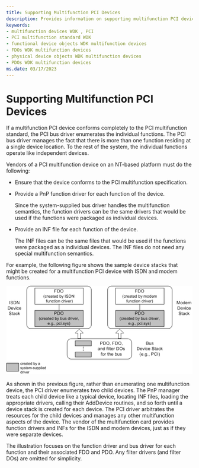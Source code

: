 ```yaml
---
title: Supporting Multifunction PCI Devices
description: Provides information on supporting multifunction PCI devices.
keywords:
- multifunction devices WDK , PCI
- PCI multifunction standard WDK
- functional device objects WDK multifunction devices
- FDOs WDK multifunction devices
- physical device objects WDK multifunction devices
- PDOs WDK multifunction devices
ms.date: 03/17/2023
---
```


# Supporting Multifunction PCI Devices

If a multifunction PCI device conforms completely to the PCI multifunction standard, the PCI bus driver enumerates the individual functions. The PCI bus driver manages the fact that there is more than one function residing at a single device location. To the rest of the system, the individual functions operate like independent devices.

Vendors of a PCI multifunction device on an NT-based platform must do the following:

- Ensure that the device conforms to the PCI multifunction specification.

- Provide a PnP function driver for each function of the device.

    Since the system-supplied bus driver handles the multifunction semantics, the function drivers can be the same drivers that would be used if the functions were packaged as individual devices.

- Provide an INF file for each function of the device.

    The INF files can be the same files that would be used if the functions were packaged as a individual devices. The INF files do not need any special multifunction semantics.

For example, the following figure shows the sample device stacks that might be created for a multifunction PCI device with ISDN and modem functions.

![diagram illustrating device stacks for a multifunction device whose parent enumerates each function.](images/mf-indep.png)

As shown in the previous figure, rather than enumerating one multifunction device, the PCI driver enumerates two child devices. The PnP manager treats each child device like a typical device, locating INF files, loading the appropriate drivers, calling their AddDevice routines, and so forth until a device stack is created for each device. The PCI driver arbitrates the resources for the child devices and manages any other multifunction aspects of the device. The vendor of the multifunction card provides function drivers and INFs for the ISDN and modem devices, just as if they were separate devices.

The illustration focuses on the function driver and bus driver for each function and their associated FDO and PDO. Any filter drivers (and filter DOs) are omitted for simplicity.
